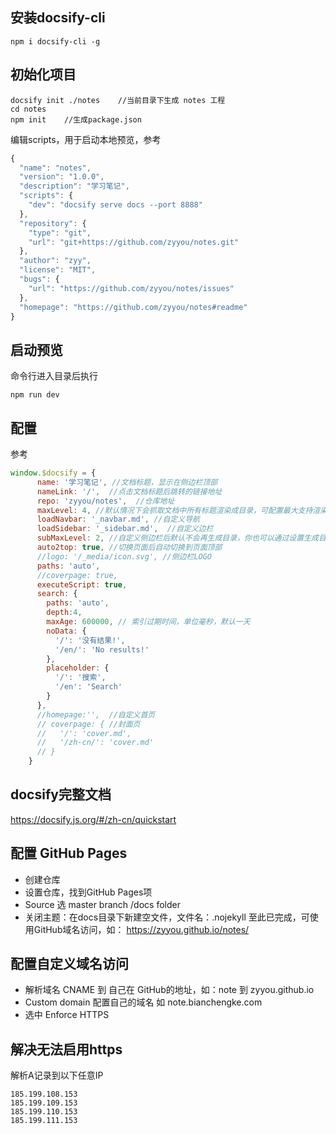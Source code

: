 ## 安装docsify-cli
```
npm i docsify-cli -g
```

## 初始化项目
```
docsify init ./notes    //当前目录下生成 notes 工程
cd notes
npm init    //生成package.json
```
编辑scripts，用于启动本地预览，参考
```js
{
  "name": "notes",
  "version": "1.0.0",
  "description": "学习笔记",
  "scripts": {
    "dev": "docsify serve docs --port 8888"
  },
  "repository": {
    "type": "git",
    "url": "git+https://github.com/zyyou/notes.git"
  },
  "author": "zyy",
  "license": "MIT",
  "bugs": {
    "url": "https://github.com/zyyou/notes/issues"
  },
  "homepage": "https://github.com/zyyou/notes#readme"
}

```

## 启动预览
命令行进入目录后执行
```
npm run dev
```

## 配置
参考
```js
window.$docsify = {
      name: '学习笔记', //文档标题，显示在侧边栏顶部
      nameLink: '/',  //点击文档标题后跳转的链接地址
      repo: 'zyyou/notes',  //仓库地址
      maxLevel: 4, //默认情况下会抓取文档中所有标题渲染成目录，可配置最大支持渲染的标题层级
      loadNavbar: '_navbar.md', //自定义导航
      loadSidebar: '_sidebar.md',  //自定义边栏
      subMaxLevel: 2, //自定义侧边栏后默认不会再生成目录，你也可以通过设置生成目录的最大层级开启这个功能。
      auto2top: true, //切换页面后自动切换到页面顶部
      //logo: '/_media/icon.svg', //侧边栏LOGO
      paths: 'auto',
      //coverpage: true,
      executeScript: true,
      search: {
        paths: 'auto',
        depth:4,
        maxAge: 600000, // 索引过期时间，单位毫秒，默认一天
        noData: {
          '/': '没有结果!',
          '/en/': 'No results!'
        },
        placeholder: {
          '/': '搜索',
          '/en': 'Search'
        }
      },
      //homepage:'',  //自定义首页
      // coverpage: { //封面页
      //   '/': 'cover.md',
      //   '/zh-cn/': 'cover.md'
      // }
    }
```

## docsify完整文档
https://docsify.js.org/#/zh-cn/quickstart

## 配置 GitHub Pages
- 创建仓库
- 设置仓库，找到GitHub Pages项
- Source 选 master branch /docs folder
- 关闭主题：在docs目录下新建空文件，文件名：.nojekyll
至此已完成，可使用GitHub域名访问，如： https://zyyou.github.io/notes/

## 配置自定义域名访问
- 解析域名 CNAME 到 自己在 GitHub的地址，如：note 到 zyyou.github.io
- Custom domain 配置自己的域名 如 note.bianchengke.com
- 选中 Enforce HTTPS 

## 解决无法启用https
解析A记录到以下任意IP
```
185.199.108.153
185.199.109.153
185.199.110.153
185.199.111.153
```